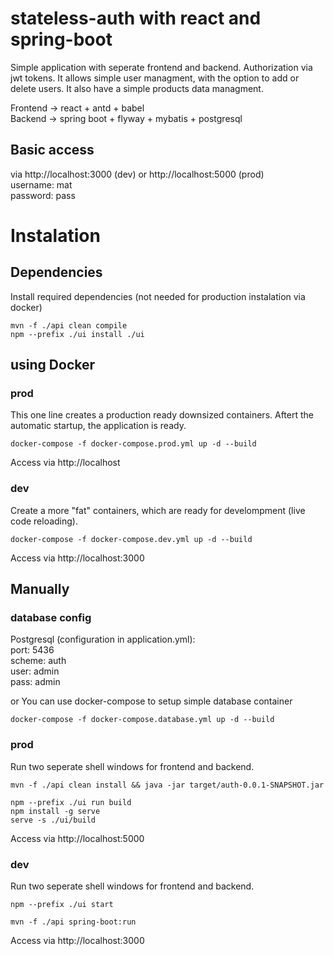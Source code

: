 # stateless-auth with react and spring-boot

Simple application with seperate frontend and backend. Authorization via jwt tokens. It allows simple user managment, with the option to add or delete users. It also have a simple products data managment.

Frontend  -> react + antd + babel  
Backend   -> spring boot + flyway + mybatis + postgresql

## Basic access
via http://localhost:3000 (dev) or http://localhost:5000 (prod)  
username: mat  
password: pass  

# Instalation

## Dependencies
Install required dependencies (not needed for production instalation via docker)
```
mvn -f ./api clean compile
npm --prefix ./ui install ./ui
```

## using Docker

### prod
This one line creates a production ready downsized containers. Aftert the automatic startup, the application is ready.
```
docker-compose -f docker-compose.prod.yml up -d --build
```
Access via http://localhost

### dev
Create a more "fat" containers, which are ready for develompment (live code reloading).
```
docker-compose -f docker-compose.dev.yml up -d --build
```
Access via http://localhost:3000

## Manually

### database config
Postgresql (configuration in application.yml):  
port:   5436  
scheme: auth  
user:   admin  
pass:   admin  

or You can use docker-compose to setup simple database container
```
docker-compose -f docker-compose.database.yml up -d --build
```

### prod
Run two seperate shell windows for frontend and backend.
```
mvn -f ./api clean install && java -jar target/auth-0.0.1-SNAPSHOT.jar
```
```
npm --prefix ./ui run build
npm install -g serve
serve -s ./ui/build
```
Access via http://localhost:5000
### dev
Run two seperate shell windows for frontend and backend.
```
npm --prefix ./ui start
```
```
mvn -f ./api spring-boot:run
```
Access via http://localhost:3000
